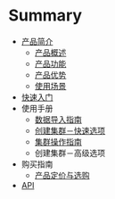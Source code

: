 # Summary

* [产品简介](README.md)
   * [产品概述](chan_pin_gai_shu.md)
   * [产品功能](chan_pin_gong_neng.md)
   * [产品优势](chan_pin_you_shi.md)
   * [使用场景](shi_yong_chang_jing.md)
* [快速入门](chapter1.md)
* 使用手册
   * [数据导入指南](shu_ju_dao_ru_zhi_nan.md)
   * [创建集群－快速选项](chuang_jian_ji_qun.md)
   * [集群操作指南](ji_qun_cao_zuo_zhi_nan.md)
   * 创建集群－高级选项
* 购买指南
   * [产品定价与选购](chan_pin_ding_jia_yu_xuan_gou.md)
* [API](api.md)

